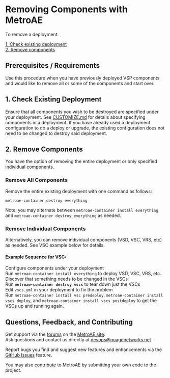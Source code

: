 # Removing Components with MetroAE

To remove a deployment:

[1. Check existing deployment](#1-check-existing-deployment)  
[2. Remove components](#2-remove-components)

## Prerequisites / Requirements

Use this procedure when you have previously deployed VSP components and would like to remove all or some of the components and start over.

## 1. Check Existing Deployment

Ensure that all components you wish to be destroyed are specified under your deployment.  See [CUSTOMIZE.md](CUSTOMIZE.md) for details about specifying components in a deployment.  If you have already used a deployment configuration to do a deploy or upgrade, the existing configuration does not need to be changed to destroy said deployment.

## 2. Remove Components

You have the option of removing the entire deployment or only specified individual components.

### Remove All Components

Remove the entire existing deployment with one command as follows:
```
metroae-container destroy everything
```
Note: you may alternate between `metroae-container install everything` and `metroae-container destroy everything` as needed.

### Remove Individual Components

Alternatively, you can remove individual components (VSD, VSC, VRS, etc) as needed. See VSC example below for details.

#### Example Sequence for VSC:
  
  Configure components under your deployment  
  Run `metroae-container install everything` to deploy VSD, VSC, VRS, etc.  
  Discover that something needs to be changed in the VSCs  
  Run **`metroae-container destroy vscs`** to tear down just the VSCs  
  Edit `vscs.yml` in your deployment to fix the problem  
  Run `metroae-container install vsc predeploy`, `metroae-container install vscs deploy`, and `metroae-container install vscs postdeploy` to get the VSCs up and running again.

## Questions, Feedback, and Contributing

Get support via the [forums](https://devops.nuagenetworks.net/forums/) on the [MetroAE site](https://devops.nuagenetworks.net/).  
Ask questions and contact us directly at [devops@nuagenetworks.net](mailto:devops@nuagenetworks.net "send email to nuage-metro project").

Report bugs you find and suggest new features and enhancements via the [GitHub Issues](https://github.com/nuagenetworks/nuage-metroae/issues "nuage-metroae issues") feature.

You may also [contribute](../CONTRIBUTING.md) to MetroAE by submitting your own code to the project.
